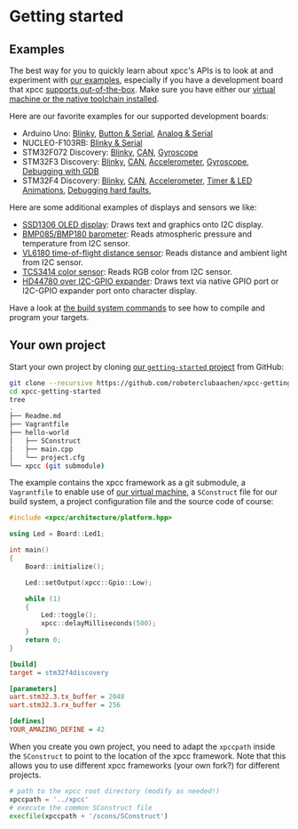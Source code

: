 # Getting started

## Examples

The best way for you to quickly learn about xpcc's APIs is to look at and experiment with [our examples][examples], especially if you have a development board that xpcc [supports out-of-the-box](../#supported-hardware).
Make sure you have either our [virtual machine or the native toolchain installed](../installation).

Here are our favorite examples for our supported development boards:

- Arduino Uno:
[Blinky](https://github.com/roboterclubaachen/xpcc/blob/develop/examples/arduino_uno/basic/blink/main.cpp),
[Button & Serial](https://github.com/roboterclubaachen/xpcc/blob/develop/examples/arduino_uno/basic/digital_read_serial/main.cpp),
[Analog & Serial](https://github.com/roboterclubaachen/xpcc/blob/develop/examples/arduino_uno/basic/read_analog_voltage/main.cpp)
- NUCLEO-F103RB:
[Blinky & Serial](https://github.com/roboterclubaachen/xpcc/blob/develop/examples/nucleo_f103rb/blink/main.cpp)
- STM32F072 Discovery:
[Blinky](https://github.com/roboterclubaachen/xpcc/blob/develop/examples/stm32f072_discovery/blink/main.cpp),
[CAN](https://github.com/roboterclubaachen/xpcc/blob/develop/examples/stm32f072_discovery/can/main.cpp),
[Gyroscope](https://github.com/roboterclubaachen/xpcc/blob/develop/examples/stm32f072_discovery/rotation/main.cpp)
- STM32F3 Discovery:
[Blinky](https://github.com/roboterclubaachen/xpcc/blob/develop/examples/stm32f3_discovery/blink/main.cpp),
[CAN](https://github.com/roboterclubaachen/xpcc/blob/develop/examples/stm32f3_discovery/can/main.cpp),
[Accelerometer](https://github.com/roboterclubaachen/xpcc/blob/develop/examples/stm32f3_discovery/accelerometer/main.cpp),
[Gyroscope](https://github.com/roboterclubaachen/xpcc/blob/develop/examples/stm32f3_discovery/rotation/main.cpp),
[Debugging with GDB](https://github.com/roboterclubaachen/xpcc/tree/develop/examples/stm32f3_discovery/gdb)
- STM32F4 Discovery:
[Blinky](https://github.com/roboterclubaachen/xpcc/blob/develop/examples/stm32f4_discovery/blink/main.cpp),
[CAN](https://github.com/roboterclubaachen/xpcc/blob/develop/examples/stm32f4_discovery/can/main.cpp),
[Accelerometer](https://github.com/roboterclubaachen/xpcc/blob/develop/examples/stm32f4_discovery/accelerometer/main.cpp),
[Timer & LED Animations](https://github.com/roboterclubaachen/xpcc/blob/develop/examples/stm32f4_discovery/timer/main.cpp),
[Debugging hard faults](https://github.com/roboterclubaachen/xpcc/blob/develop/examples/stm32f4_discovery/hard_fault/main.cpp),

Here are some additional examples of displays and sensors we like:

- [SSD1306 OLED display](https://github.com/roboterclubaachen/xpcc/blob/develop/examples/stm32f4_discovery/oled_display/main.cpp): Draws text and graphics onto I2C display.
- [BMP085/BMP180 barometer](https://github.com/roboterclubaachen/xpcc/blob/develop/examples/stm32f4_discovery/barometer_bmp085_bmp180/main.cpp): Reads atmospheric pressure and temperature from I2C sensor.
- [VL6180 time-of-flight distance sensor](https://github.com/roboterclubaachen/xpcc/blob/develop/examples/stm32f4_discovery/distance_vl6180/main.cpp): Reads distance and ambient light from I2C sensor.
- [TCS3414 color sensor](https://github.com/roboterclubaachen/xpcc/blob/develop/examples/stm32f4_discovery/colour_tcs3414/main.cpp): Reads RGB color from I2C sensor.
- [HD44780 over I2C-GPIO expander](https://github.com/roboterclubaachen/xpcc/blob/develop/examples/stm32f4_discovery/display/hd44780/main.cpp): Draws text via native GPIO port or I2C-GPIO expander port onto character display.

Have a look at [the build system commands](../reference/build-system/#build-commands) to see how
to compile and program your targets.

## Your own project

Start your own project by cloning [our `getting-started` project][getting-started] from GitHub:

```sh
git clone --recursive https://github.com/roboterclubaachen/xpcc-getting-started.git
cd xpcc-getting-started
tree
.
├── Readme.md
├── Vagrantfile
├── hello-world
│   ├── SConstruct
│   ├── main.cpp
│   └── project.cfg
└── xpcc (git submodule)
```

The example contains the xpcc framework as a git submodule, a `Vagrantfile`
to enable use of [our virtual machine](../installation/#virtual-machine),
a `SConstruct` file for our build system, a project configuration file and
the source code of course:

```cpp
#include <xpcc/architecture/platform.hpp>

using Led = Board::Led1;

int main()
{
    Board::initialize();

	Led::setOutput(xpcc::Gpio::Low);

	while (1)
	{
		Led::toggle();
		xpcc::delayMilliseconds(500);
	}
	return 0;
}
```

```ini
[build]
target = stm32f4discovery

[parameters]
uart.stm32.3.tx_buffer = 2048
uart.stm32.3.rx_buffer = 256

[defines]
YOUR_AMAZING_DEFINE = 42
```

When you create you own project, you need to adapt the `xpccpath` inside the
`SConstruct` to point to the location of the xpcc framework.
Note that this allows you to use different xpcc frameworks (your own fork?) for
different projects.

```python
# path to the xpcc root directory (modify as needed!)
xpccpath = '../xpcc'
# execute the common SConstruct file
execfile(xpccpath + '/scons/SConstruct')
```




[getting-started]: https://github.com/roboterclubaachen/xpcc-getting-started
[examples]: https://github.com/roboterclubaachen/xpcc/tree/develop/examples
